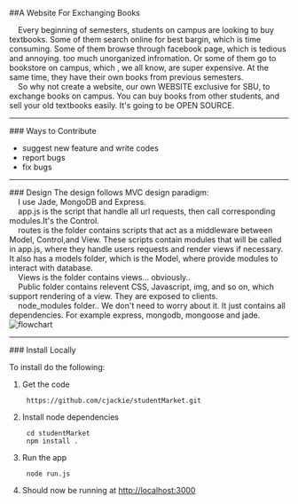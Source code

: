 ##A Website For Exchanging Books

&nbsp;&nbsp;&nbsp;&nbsp;Every beginning of semesters, students on campus are looking to buy textbooks. Some of them search online for best bargin, which is time consuming. Some of them browse through facebook page, which is tedious and annoying. too much unorganized infromation. Or some of them go to bookstore on campus, which , we all know, are super expensive. At the same time, they have their own books from previous semesters.<br>
&nbsp;&nbsp;&nbsp;&nbsp;So why not create a website, our own WEBSITE exclusive for SBU, to exchange books on campus. You can buy books from other students, and sell your old textbooks easily. It's going to be OPEN SOURCE.
<hr>
### Ways to Contribute
<ul>
<li>suggest new feature and write codes</li>
<li>report bugs</li>
<li>fix bugs</li>
</ul>
<hr>
### Design
The design follows MVC design paradigm:<br>
&nbsp;&nbsp;&nbsp;&nbsp;I use Jade, MongoDB and Express.<br>
&nbsp;&nbsp;&nbsp;&nbsp;app.js is the script that handle all url requests, then call corresponding modules.It's the Control.<br>
&nbsp;&nbsp;&nbsp;&nbsp;routes is the folder contains scripts that act as a middleware between Model, Control,and View. These scripts contain modules that will be called in app.js, where they handle users requests and render views if necessary. It also has a models folder, which is the Model, where provide modules to interact with database.<br>
&nbsp;&nbsp;&nbsp;&nbsp;Views is the folder contains views... obviously..<br>
&nbsp;&nbsp;&nbsp;&nbsp;Public folder contains relevent CSS, Javascript, img, and so on, which support rendering of a view. They are exposed to clients.<br>
&nbsp;&nbsp;&nbsp;&nbsp;node_modules folder.. We don't need to worry about it. It just contains all dependencies. For example express, mongodb, mongoose and jade.<br>
<img src="http://s30.postimg.org/qud5gbr75/chart.png" alt="flowchart"> <br>
<hr>
### Install Locally

To install do the following:

1. Get the code

        https://github.com/cjackie/studentMarket.git
        
2. Install node dependencies

        cd studentMarket
        npm install .

3. Run the app

        node run.js

4. Should now be running at <http://localhost:3000>
